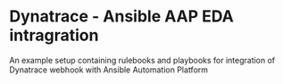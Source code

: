 # Dynatrace - Ansible AAP EDA intragration

An example setup containing rulebooks and playbooks for integration of Dynatrace webhook with Ansible Automation Platform
